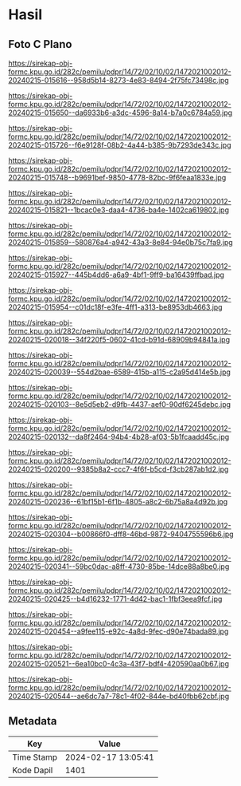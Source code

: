 # Hasil

## Foto C Plano

https://sirekap-obj-formc.kpu.go.id/282c/pemilu/pdpr/14/72/02/10/02/1472021002012-20240215-015616--958d5b14-8273-4e83-8494-2f75fc73498c.jpg

https://sirekap-obj-formc.kpu.go.id/282c/pemilu/pdpr/14/72/02/10/02/1472021002012-20240215-015650--da6933b6-a3dc-4596-8a14-b7a0c6784a59.jpg

https://sirekap-obj-formc.kpu.go.id/282c/pemilu/pdpr/14/72/02/10/02/1472021002012-20240215-015726--f6e9128f-08b2-4a44-b385-9b7293de343c.jpg

https://sirekap-obj-formc.kpu.go.id/282c/pemilu/pdpr/14/72/02/10/02/1472021002012-20240215-015748--b9691bef-9850-4778-82bc-9f6feaa1833e.jpg

https://sirekap-obj-formc.kpu.go.id/282c/pemilu/pdpr/14/72/02/10/02/1472021002012-20240215-015821--1bcac0e3-daa4-4736-ba4e-1402ca619802.jpg

https://sirekap-obj-formc.kpu.go.id/282c/pemilu/pdpr/14/72/02/10/02/1472021002012-20240215-015859--580876a4-a942-43a3-8e84-94e0b75c7fa9.jpg

https://sirekap-obj-formc.kpu.go.id/282c/pemilu/pdpr/14/72/02/10/02/1472021002012-20240215-015927--445b4dd6-a6a9-4bf1-9ff9-ba16439ffbad.jpg

https://sirekap-obj-formc.kpu.go.id/282c/pemilu/pdpr/14/72/02/10/02/1472021002012-20240215-015954--c01dc18f-e3fe-4ff1-a313-be8953db4663.jpg

https://sirekap-obj-formc.kpu.go.id/282c/pemilu/pdpr/14/72/02/10/02/1472021002012-20240215-020018--34f220f5-0602-41cd-b91d-68909b94841a.jpg

https://sirekap-obj-formc.kpu.go.id/282c/pemilu/pdpr/14/72/02/10/02/1472021002012-20240215-020039--554d2bae-6589-415b-a115-c2a95d414e5b.jpg

https://sirekap-obj-formc.kpu.go.id/282c/pemilu/pdpr/14/72/02/10/02/1472021002012-20240215-020103--8e5d5eb2-d9fb-4437-aef0-90df6245debc.jpg

https://sirekap-obj-formc.kpu.go.id/282c/pemilu/pdpr/14/72/02/10/02/1472021002012-20240215-020132--da8f2464-94b4-4b28-af03-5b1fcaadd45c.jpg

https://sirekap-obj-formc.kpu.go.id/282c/pemilu/pdpr/14/72/02/10/02/1472021002012-20240215-020200--9385b8a2-ccc7-4f6f-b5cd-f3cb287ab1d2.jpg

https://sirekap-obj-formc.kpu.go.id/282c/pemilu/pdpr/14/72/02/10/02/1472021002012-20240215-020236--61bf15b1-6f1b-4805-a8c2-6b75a8a4d92b.jpg

https://sirekap-obj-formc.kpu.go.id/282c/pemilu/pdpr/14/72/02/10/02/1472021002012-20240215-020304--b00866f0-dff8-46bd-9872-9404755596b6.jpg

https://sirekap-obj-formc.kpu.go.id/282c/pemilu/pdpr/14/72/02/10/02/1472021002012-20240215-020341--59bc0dac-a8ff-4730-85be-14dce88a8be0.jpg

https://sirekap-obj-formc.kpu.go.id/282c/pemilu/pdpr/14/72/02/10/02/1472021002012-20240215-020425--b4d16232-1771-4d42-bac1-1fbf3eea9fcf.jpg

https://sirekap-obj-formc.kpu.go.id/282c/pemilu/pdpr/14/72/02/10/02/1472021002012-20240215-020454--a9fee115-e92c-4a8d-9fec-d90e74bada89.jpg

https://sirekap-obj-formc.kpu.go.id/282c/pemilu/pdpr/14/72/02/10/02/1472021002012-20240215-020521--6ea10bc0-4c3a-43f7-bdf4-420590aa0b67.jpg

https://sirekap-obj-formc.kpu.go.id/282c/pemilu/pdpr/14/72/02/10/02/1472021002012-20240215-020544--ae6dc7a7-78c1-4f02-844e-bd40fbb62cbf.jpg


## Metadata

| Key        | Value               |
| ---------- | ------------------- |
| Time Stamp | 2024-02-17 13:05:41 |
| Kode Dapil | 1401                |



